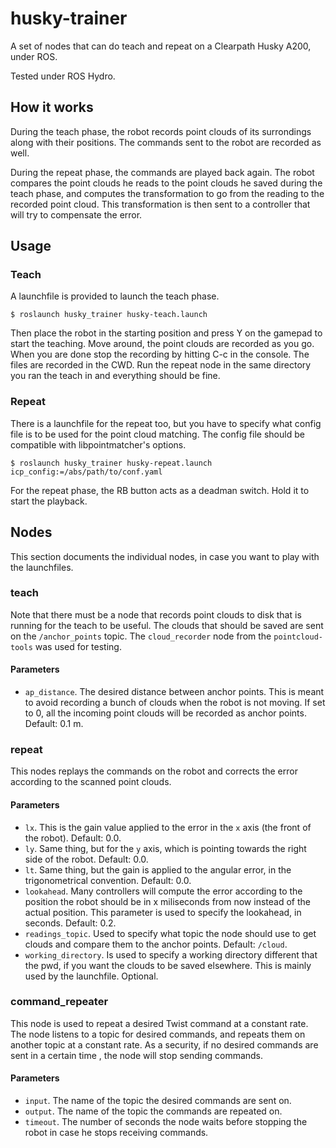 # husky-trainer

A set of nodes that can do teach and repeat on a Clearpath Husky A200,
under ROS.

Tested under ROS Hydro.

## How it works

During the teach phase, the robot records point clouds of its surrondings along
with their positions. The commands sent to the robot are recorded as well.

During the repeat phase, the commands are played back again. The robot compares
the point clouds he reads to the point clouds he saved during the teach phase,
and computes the transformation to go from the reading to the recorded point
cloud. This transformation is then sent to a controller that will try to
compensate the error.

## Usage

### Teach

A launchfile is provided to launch the teach phase. 

```Shell
$ roslaunch husky_trainer husky-teach.launch
```

Then place the robot in the starting position and press Y on the gamepad to
start the teaching.  Move around, the point clouds are recorded as you go.  When
you are done stop the recording by hitting C-c in the console.  The files are
recorded in the CWD. Run the repeat node in the same directory you ran the teach
in and everything should be fine.

### Repeat

There is a launchfile for the repeat too, but you have to specify what config
file is to be used for the point cloud matching. The config file should be
compatible with libpointmatcher's options. 

```Shell
$ roslaunch husky_trainer husky-repeat.launch icp_config:=/abs/path/to/conf.yaml
```

For the repeat phase, the RB button acts as a deadman switch. Hold it to start
the playback.

## Nodes

This section documents the individual nodes, in case you want to play
with the launchfiles.

### teach

Note that there must be a node that records point clouds to disk that is running
for the teach to be useful. The clouds that should be saved are sent on the
`/anchor_points` topic. The `cloud_recorder` node from the `pointcloud-tools` 
was used for testing.

#### Parameters

- `ap_distance`. The desired distance between anchor points. This is
  meant to avoid recording a bunch of clouds when the robot is not moving. If
  set to 0, all the incoming point clouds will be recorded as anchor points.
  Default: 0.1 m.

### repeat

This nodes replays the commands on the robot and corrects the error according to
the scanned point clouds.

#### Parameters

- `lx`. This is the gain value applied to the error in the `x` axis (the front
  of the robot). Default: 0.0.
- `ly`. Same thing, but for the `y` axis, which is pointing towards the right
  side of the robot. Default: 0.0.
- `lt`. Same thing, but the gain is applied to the angular error, in the
  trigonometrical convention. Default: 0.0.
- `lookahead`. Many controllers will compute the error according to the position
  the robot should be in x miliseconds from now instead of the actual position. This
  parameter is used to specify the lookahead, in seconds. Default: 0.2.
- `readings_topic`. Used to specify what topic the node should use to get clouds
  and compare them to the anchor points. Default: `/cloud`.
- `working_directory`. Is used to specify a working directory different that the
  pwd, if you want the clouds to be saved elsewhere. This is mainly used by the
  launchfile. Optional.

### command_repeater

This node is used to repeat a desired Twist command at a constant rate. The node
listens to a topic for desired commands, and repeats them on another topic at a
constant rate. As a security, if no desired commands are sent in a certain time
, the node will stop sending commands. 

#### Parameters

- `input`. The name of the topic the desired commands are sent on.
- `output`. The name of the topic the commands are repeated on.
- `timeout`. The number of seconds the node waits before stopping the robot in
  case he stops receiving commands.
